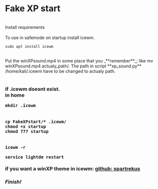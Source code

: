 # Fake XP start 
<br>
Install requirements <br><br>
To use in safemode on startup install icewm. 
<br>

`sudo apt install icewm`

<br>
Put the winXPsound.mp4 in some place that you _**remember**_; like mv winXPsound.mp4 actualy_path/. 
The path in script **xp_sound.py** /home/kali/.icewm have to be changed to actualy path.<br><br>
<h3> if .icewm doesnt exist.
<br>
in home<br>
  
`mkdir .icewm`
<br><br>


`cp FakeXPstart/* .icewm/`
<br>
`chmod +x startup`<br>
`chmod 777 startup`
<br><br>

`icewm -r`


`service lightdm restart`
<br><br>
if you want a winXP theme in icewm: [github: spartrekus](https://github.com/spartrekus/icewm-xp) 
<br>
### _**Finish!**_<h3>

